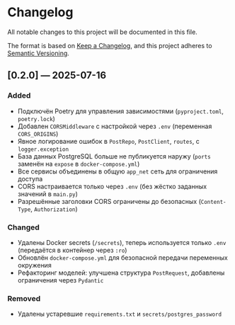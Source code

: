 # Changelog

All notable changes to this project will be documented in this file.

The format is based on [Keep a Changelog](https://keepachangelog.com/en/1.0.0/),
and this project adheres to [Semantic Versioning](https://semver.org/spec/v2.0.0.html).

## [0.2.0] — 2025-07-16

### Added
- Подключён Poetry для управления зависимостями (`pyproject.toml`, `poetry.lock`)
- Добавлен `CORSMiddleware` с настройкой через `.env` (переменная `CORS_ORIGINS`)
- Явное логирование ошибок в `PostRepo`, `PostClient`, `routes`, с `logger.exception`
- База данных PostgreSQL больше не публикуется наружу (`ports` заменён на `expose` в `docker-compose.yml`)
- Все сервисы объединены в общую `app_net` сеть для ограничения доступа
- CORS настраивается только через `.env` (без жёстко заданных значений в `main.py`)
- Разрешённые заголовки CORS ограничены до безопасных (`Content-Type`, `Authorization`)


### Changed
- Удалены Docker secrets (`/secrets`), теперь используется только `.env` (передаётся в контейнер через `:ro`)
- Обновлён `docker-compose.yml` для безопасной передачи переменных окружения
- Рефакторинг моделей: улучшена структура `PostRequest`, добавлены ограничения через `Pydantic`

### Removed
- Удалены устаревшие `requirements.txt` и `secrets/postgres_password`

